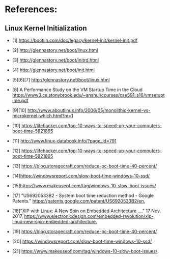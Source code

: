 # References:

## Linux Kernel Initialization

- [1] <https://bootlin.com/doc/legacy/kernel-init/kernel-init.pdf>
- [2] <http://glennastory.net/boot/linux.html>
- [3] <http://glennastory.net/boot/initrd.html>
- [4] <http://glennastory.net/boot/init.html>
- [5][6][7] <http://glennastory.net/boot/linux.html>

- [8] A Performance Study on the VM Startup Time in the Cloud
<https://www3.cs.stonybrook.edu/~anshul/courses/cse591_s16/vmsetuptime.pdf>

- [9][10] <http://www.aboutlinux.info/2006/05/monolithic-kernel-vs-microkernel-which.html?m=1>

- [10] <https://lifehacker.com/top-10-ways-to-speed-up-your-computers-boot-time-5821865>
- [11] <http://www.linux-databook.info/?page_id=791>
- [12] <https://lifehacker.com/top-10-ways-to-speed-up-your-computers-boot-time-5821865>
- [13] <https://blog.storagecraft.com/reduce-pc-boot-time-40-percent/>
- [14]<https://windowsreport.com/slow-boot-time-windows-10-ssd/>
- [15]<https://www.makeuseof.com/tag/windows-10-slow-boot-issues/>
- [17] "US6920533B2 - System boot time reduction method - Google Patents." <https://patents.google.com/patent/US6920533B2/en.>
- [18]"XIP with Linux: A New Spin on Embedded Architecture ...." 17 Nov. 2017, <https://www.electronicdesign.com/embedded-revolution/xip-linux-new-spin-embedded-architecture.>

- [19] <https://blog.storagecraft.com/reduce-pc-boot-time-40-percent/>
- [20] <https://windowsreport.com/slow-boot-time-windows-10-ssd/>
- [21] <https://www.makeuseof.com/tag/windows-10-slow-boot-issues/>
